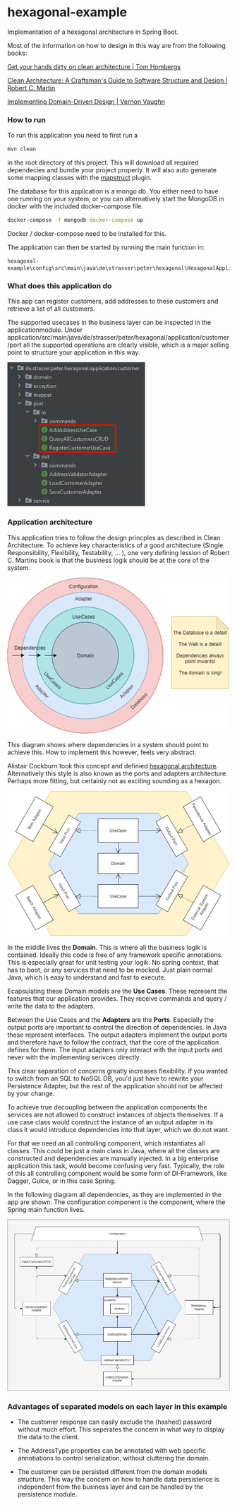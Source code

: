# hexagonal-example

Implementation of a hexagonal architecture in Spring Boot.

Most of the information on how to design in this way are from the following books:

[Get your hands dirty on clean architecture | Tom Hombergs](https://www.amazon.com/-/de/dp/B07YFS3DNF/ref=sr_1_1?__mk_de_DE=%C3%85M%C3%85%C5%BD%C3%95%C3%91&crid=2O6UP5K38LQV0&dchild=1&keywords=get+your+hands+dirty+on+clean+architecture&qid=1618151902&sprefix=get+your+hands+di%2Caps%2C225&sr=8-1)

[Clean Architecture: A Craftsman's Guide to Software Structure and Design | Robert C. Martin](https://www.amazon.com/-/de/dp/0134494164/ref=sr_1_1?__mk_de_DE=%C3%85M%C3%85%C5%BD%C3%95%C3%91&crid=263B083Z6653Y&dchild=1&keywords=clean+architecture&qid=1618151952&sprefix=clean+archi%2Caps%2C243&sr=8-1)

[Implementing Domain-Driven Design | Vernon Vaughn](https://www.amazon.com/-/de/dp/B00BCLEBN8/ref=sr_1_1?__mk_de_DE=%C3%85M%C3%85%C5%BD%C3%95%C3%91&crid=E6QQJD59WB0U&dchild=1&keywords=implementing+domain-driven+design&qid=1618152014&sprefix=implementing+d%2Caps%2C237&sr=8-1)

### How to run

To run this application you need to first run a

```cmd
mvn clean 
```

in the root directory of this project. This will download all required dependecies and bundle your
project properly. It will also auto generate some mapping classes with
the [mapstruct](https://mapstruct.org/) plugin.

The database for this application is a mongo db. You either need to have one running on your system,
or you can alternatively start the MongoDB in docker with the included docker-compose file.

```cmd
docker-compose -f mongodb-docker-compose up
```

Docker / docker-compose need to be installed for this.

The application can then be started by running the main function in:

```
hexagonal-example\config\src\main\java\de\strasser\peter\hexagonal\HexagonalApplication.java
```

### What does this application do

This app can register customers, add addresses to these customers and retrieve a list of all
customers.

The supported usecases in the business layer can be inspected in the applicationmodule. Under
application/src/main/java/de/strasser/peter/hexagonal/application/customer/port all the supported
operations are clearly visible, which is a major selling point to structure your application in this
way.

![img_1.png](documentation/ports.png)

### Application architecture

This application tries to follow the design princples as described in Clean Architecture. To achieve
key characteristics of a good architecture (Single Responsibility, Flexibility, Testability, ... ),
one very defining lession of Robert C. Martins book is that the business logik should be at the core
of the system.

![circles](documentation/circles.png)

This diagram shows where dependencies in a system should point to achieve this. How to implement
this however, feels very abstract.

Alistair Cockburn took this concept and
definied [hexagonal architecture](https://en.wikipedia.org/wiki/Hexagonal_architecture_(software)).
Alternatively this style is also known as the ports and adapters architecture. Perhaps more fitting,
but certainly not as exciting sounding as a hexagon.

![hexagonal](documentation/Hexagonal.png)

In the middle lives the **Domain**. This is where all the business logik is contained. Ideally this
code is free of any framework specific annotations. This is especially great for unit testing your
logik. No spring context, that has to boot, or any services that need to be mocked. Just plain
normal Java, which is easy to understand and fast to execute.

Ecapsulating these Domain models are the **Use Cases**. These represent the features that our
application provides. They receive commands and query / write the data to the adapters.

Between the Use Cases and the **Adapters** are the **Ports**. Especially the output ports are
important to control the direction of dependencies. In Java these represent interfaces. The output
adapters implement the output ports and therefore have to follow the contract, that the core of the
application defines for them. The input adapters only interact with the input ports and never with
the implementing serivces directly.

This clear separation of concerns greatly increases flexibility. If you wanted to switch from an SQL
to NoSQL DB, you'd just have to rewrite your Persistence Adapter, but the rest of the application
should not be affected by your change.

To achieve true decoupling between the application components the services are not allowed to
construct instances of objects themselves. If a use case class would construct the instance of an
output adapter in its class it would introduce dependencies into that layer, which we do not want.

For that we need an all controlling component, which instantiates all classes. This could be just a
main class in Java, where all the classes are constructed and dependencies are manually injected. In
a big enterprise application this task, would become confusing very fast. Typically, the role of
this all controlling component would be some form of DI-Framework, like Dagger, Guice, or in this
case Spring.

In the following diagram all dependencies, as they are implemented in the app are shown. The
configuration component is the component, where the Spring main function lives.

![dependency diagram](documentation/dependencies.png)

### Advantages of separated models on each layer in this example

- The customer response can easily exclude the (hashed) password without much effort. This seperates
  the concern in what way to display the data to the client.


- The AddressType properties can be annotated with web specific annotiations to control
  serialization, without cluttering the domain.


- The customer can be persisted different from the domain models structure. This way the concern on
  how to handle data persistence is independent from the business layer and can be handled by the
  persistence module.
